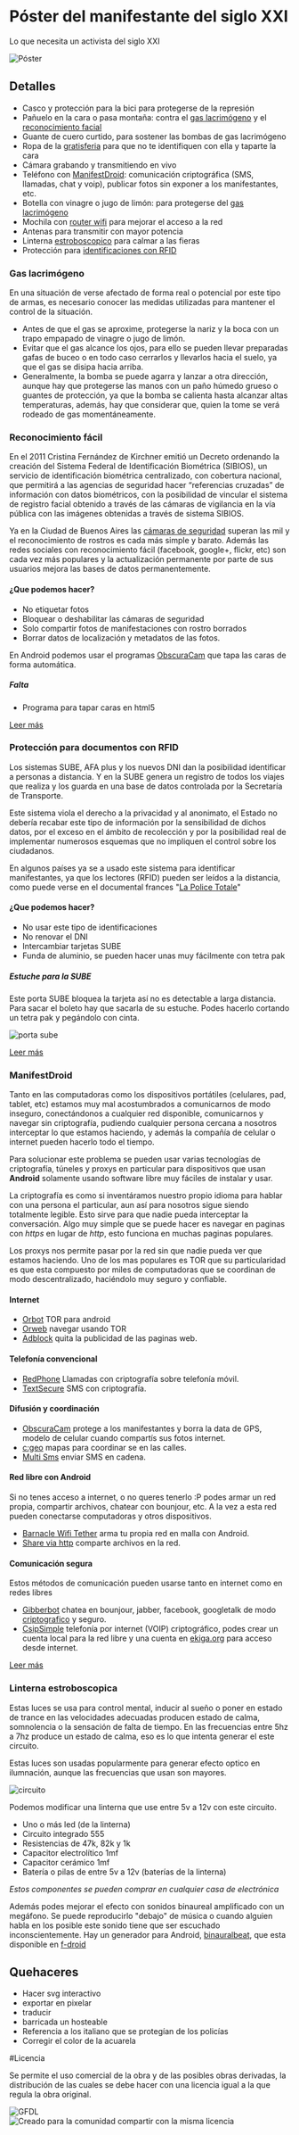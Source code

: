 # Póster del manifestante del siglo XXI
Lo que necesita un activista del siglo XXI

![Póster](poster/poster_revolucionario_de_accion_chico.png)

## Detalles

* Casco y protección para la bici para protegerse de la represión
* Pañuelo en la cara o pasa montaña: contra el [gas lacrimógeno](#gas-lacrimógeno) y el [reconocimiento facial](#reconocimiento-fcial)
* Guante de cuero curtido, para sostener las bombas de gas lacrimógeno
* Ropa de la [gratisferia](textos/Gratiferia.md) para que no te identifiquen con ella y taparte la cara
* Cámara grabando y transmitiendo en vivo
* Teléfono con [ManifestDroid](#manifestdroid): comunicación criptográfica (SMS, llamadas, chat y voip), publicar fotos sin exponer a los manifestantes, etc.
* Botella con vinagre o jugo de limón: para protegerse del [gas lacrimógeno](#gas-lacrimgeno)
* Mochila con [router wifi](/b4zz4/NodoDeGuerrilla/) para mejorar el acceso a la red
* Antenas para transmitir con mayor potencia
* Linterna [estroboscopico](#linterna-estroboscopica) para calmar a las fieras
* Protección para [identificaciones con RFID](#proteccin-para-documentos-con-rfid)

### Gas lacrimógeno

En una situación de verse afectado de forma real o potencial por este tipo de armas, es necesario conocer las medidas utilizadas para mantener el control de la situación.

- Antes de que el gas se aproxime, protegerse la nariz y la boca con un trapo empapado de vinagre o jugo de limón.
- Evitar que el gas alcance los ojos, para ello se pueden llevar preparadas gafas de buceo o en todo caso cerrarlos y llevarlos hacia el suelo, ya que el gas se disipa hacia arriba. 
- Generalmente, la bomba se puede agarra y lanzar a otra dirección, aunque hay que protegerse las manos con un paño húmedo grueso o guantes de protección, ya que la bomba se calienta hasta alcanzar altas temperaturas, además, hay que considerar que, quien la tome se verá rodeado de gas momentáneamente.

### Reconocimiento fácil

En el 2011 Cristina Fernández de Kirchner emitió un Decreto ordenando la creación del Sistema Federal de Identificación Biométrica (SIBIOS), un servicio de identificación biométrica centralizado, con cobertura nacional, que permitirá a las agencias de seguridad hacer “referencias cruzadas” de información con datos biométricos, con la posibilidad de vincular el sistema de registro facial obtenido a través de las cámaras de vigilancia en la vía pública con las imágenes obtenidas a través de sistema SIBIOS.

Ya en la Ciudad de Buenos Aires las [cámaras de seguridad](http://camaras.buenosaires.gob.ar/) superan las mil y el reconocimiento de rostros es cada más simple y barato. Además las redes sociales con reconocimiento fácil (facebook, google+, flickr, etc) son cada vez más populares y la actualización permanente por parte de sus usuarios mejora las bases de datos permanentemente.

#### ¿Que podemos hacer?

* No etiquetar fotos
* Bloquear o deshabilitar las cámaras de seguridad
* Solo compartir fotos de manifestaciones con rostro borrados
* Borrar datos de localización y metadatos de las fotos.

En Android  podemos usar el programas [ObscuraCam](https://guardianproject.info/apps/obscuracam/) que tapa las caras de forma automática.

##### Falta

* Programa para tapar caras en html5

[Leer más](textos/SIBIOS.md)

### Protección para documentos con RFID

Los sistemas SUBE, AFA plus y los nuevos DNI dan la posibilidad identificar a personas a distancia. 
Y en la SUBE genera un registro de todos los viajes que realiza y los guarda en una base de datos controlada por la Secretaría de Transporte. 

Este sistema viola el derecho a la privacidad y al anonimato, el Estado no debería recabar este tipo de información por la sensibilidad de dichos datos, por el exceso en el ámbito de recolección y por la posibilidad real de implementar numerosos esquemas que no impliquen el control sobre los ciudadanos.

En algunos países ya se a usado este sistema para identificar manifestantes, ya que los lectores (RFID) pueden ser leídos a la distancia, como puede verse en el documental frances "[La Police Totale](http://websuterfuge.free.fr/rfid.html)"

#### ¿Que podemos hacer?

* No usar este tipo de identificaciones
* No renovar el DNI
* Intercambiar tarjetas SUBE
* Funda de aluminio, se pueden hacer unas muy fácilmente con tetra pak

##### Estuche para la SUBE

Este porta SUBE bloquea la tarjeta así no es detectable a larga distancia. Para sacar el boleto hay que sacarla de su estuche. Podes hacerlo cortando un tetra pak y pegándolo con cinta.
	
![porta sube](planos/porta_sube.png)

[Leer más](textos/SUBE.md)

### ManifestDroid

Tanto en las computadoras como los dispositivos portátiles (celulares, pad, tablet, etc) estamos muy mal acostumbrados a comunicarnos de modo inseguro, conectándonos a cualquier red disponible, comunicarnos y navegar sin criptografía, pudiendo cualquier persona cercana a nosotros interceptar lo que estamos haciendo, y además la compañía de celular o internet pueden hacerlo todo el tiempo. 

Para solucionar este problema se pueden usar varias tecnologías de criptografía, túneles y proxys en particular para dispositivos que usan **Android** solamente usando software libre muy fáciles de instalar y usar.

La criptografía es como si inventáramos nuestro propio idioma para hablar con una persona el particular, aun así para nosotros sigue siendo totalmente legible. Esto sirve para que nadie pueda interceptar la conversación. Algo muy simple que se puede hacer es navegar en paginas con _https_ en lugar de _http_, esto funciona en muchas paginas populares.

Los proxys nos permite pasar por la red sin que nadie pueda ver que estamos haciendo. Uno de los mas populares es TOR que su particularidad es que esta compuesto por miles de computadoras que se coordinan de modo descentralizado, haciéndolo muy seguro y confiable.

#### Internet

* [Orbot](https://f-droid.org/repository/browse/?fdfilter=browser&fdid=org.torproject.android) TOR para android
* [Orweb](https://f-droid.org/repository/browse/?fdfilter=browser&fdid=info.guardianproject.browser) navegar usando TOR
* [Adblock](https://f-droid.org/repository/browse/?fdfilter=adblock&fdid=org.adblockplus.android) quita la publicidad de las paginas web.

#### Telefonía convencional

* [RedPhone](http://www.whispersystems.org/) Llamadas con criptografía sobre telefonía móvil.
* [TextSecure](http://www.whispersystems.org/) SMS con criptografía.

#### Difusión y coordinación

* [ObscuraCam](https://guardianproject.info/apps/obscuracam/) protege a los manifestantes y borra la data de GPS, modelo de celular cuando compartís sus fotos internet.
* [c:geo](https://f-droid.org/repository/browse/?fdfilter=osm&fdid=cgeo.geocaching) mapas para coordinar se en las calles.
* [Multi Sms](http://f-droid.org/repository/browse/?fdfilter=sms&fdid=com.hectorone.multismssender) enviar SMS en cadena.

#### Red libre con Android

Si no tenes acceso a internet, o no queres tenerlo :P podes armar un red propia, compartir archivos, chatear con bounjour, etc. A la vez a esta red pueden conectarse computadoras y otros dispositivos.

* [Barnacle Wifi Tether](https://f-droid.org/repository/browse/?fdfilter=Barnacle%20Wifi%20Tether&fdid=net.szym.barnacle) arma tu propia red en malla con Android.
* [Share via http](https://f-droid.org/repository/browse/?fdfilter=share%20via%20http&fdid=com.MarcosDiez.shareviahttp) comparte archivos en la red.

#### Comunicación segura

Estos métodos de comunicación pueden usarse tanto en internet como en redes libres

* [Gibberbot](https://guardianproject.info/apps/gibber/) chatea en bounjour, jabber, facebook, googletalk de modo [criptografico](http://wiki.partidopirata.com.ar/Gibberbot_con_OTR) y seguro.
* [CsipSimple](https://code.google.com/p/csipsimple/) telefonía por internet (VOIP) criptográfico, podes crear un cuenta local para la red libre y una cuenta en [ekiga.org](https://www.ekiga.net/?page=register) para acceso desde internet.

[Leer más](apk/)

### Linterna estroboscopica

Estas luces se usa para control mental, inducir al sueño o poner en estado de trance en las velocidades adecuadas producen estado de calma, somnolencia o la sensación de falta de tiempo. 
En las frecuencias entre 5hz a 7hz produce un estado de calma, eso es lo que intenta generar el este circuito.

Estas luces son usadas popularmente para generar efecto optico en ilumnación, aunque las frecuencias que usan son mayores.

![circuito](planos/555_Estroboscopica.png)

Podemos modificar una linterna que use entre 5v a 12v con este circuito.

* Uno o más led (de la linterna)
* Circuito integrado 555
* Resistencias de 47k, 82k y 1k
* Capacitor electrolítico 1mf
* Capacitor cerámico 1mf
* Batería o pilas de entre 5v a 12v (baterías de la linterna)

_Estos componentes se pueden comprar en cualquier casa de electrónica_

Además podes mejorar el efecto con sonidos binaureal amplificado con un megáfono. Se puede reproducirlo "debajo" de música o cuando alguien habla en los posible este sonido tiene que ser escuchado inconscientemente.
Hay un generador para Android, [binauralbeat](https://f-droid.org/repository/browse/?fdfilter=binaural&fdid=com.ihunda.android.binauralbeat), que esta disponible en [f-droid](https://f-droid.org/)

## Quehaceres

* Hacer svg interactivo
 * exportar en pixelar
 * traducir
* barricada un hosteable
* Referencia a los italiano que se protegían de los policías
* Corregir el color de la acuarela

#Licencia

Se permite el uso comercial de la obra y de las posibles obras derivadas, la distribución de las cuales se debe hacer con una licencia igual a la que regula la obra original.

![GFDL](https://upload.wikimedia.org/wikipedia/commons/thumb/4/42/GFDL_Logo.svg/128px-GFDL_Logo.svg.png)  
![Creado para la comunidad compartir con la misma licencia](http://creativecommons.org.ar/media/uploads/licencias/by-sa-125px.png)


